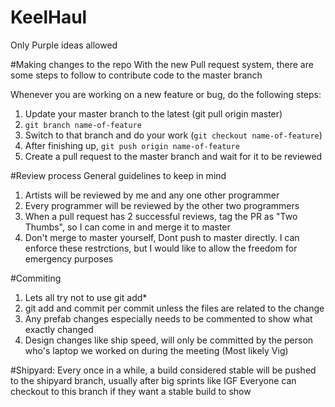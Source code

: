 # KeelHaul
  Only Purple ideas allowed


#Making changes to the repo
With the new Pull request system, there are some steps to follow to contribute code to the master branch

Whenever you are working on a new feature or bug, do the following steps:
 1. Update your master branch to the latest (git pull origin master)
 2. `git branch name-of-feature`
 3. Switch to that branch and do your work (`git checkout name-of-feature`)
 4. After finishing up, `git push origin name-of-feature`
 5. Create a pull request to the master branch and wait for it to be reviewed 
 
 
#Review process
General guidelines to keep in mind

 1. Artists will be reviewed by me and any one other programmer
 2. Every programmer will be reviewed by the other two programmers
 3. When a pull request has 2 successful reviews, tag the PR as "Two Thumbs", so I can come in and merge it to master
 4. Don't merge to master yourself, Dont push to master directly. I can enforce these restrctions, but I would like to allow the freedom for emergency purposes

#Commiting 
 1. Lets all try not to use git add* 
 2. git add and commit per commit unless the files are related to the change
 3. Any prefab changes especially needs to be commented to show what exactly changed
 4. Design changes like ship speed, will only be committed by the person who's laptop we worked on during the meeting (Most likely Vig)
 
 
 #Shipyard:
  Every once in a while, a build considered stable will be pushed to the shipyard branch, usually after big sprints like IGF
  Everyone can checkout to this branch if they want a stable build to show 
